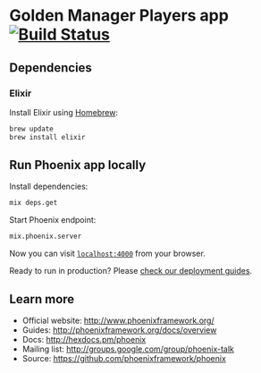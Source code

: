 # Golden Manager Players app [![Build Status](https://travis-ci.org/victorblasco/gm-players.svg)](https://travis-ci.org/victorblasco/gm-players)

## Dependencies

### Elixir

Install Elixir using [Homebrew](http://brew.sh/):

```bash
brew update
brew install elixir
```

## Run Phoenix app locally

Install dependencies:

```bash
mix deps.get
```

Start Phoenix endpoint:

```bash
mix.phoenix.server
```

Now you can visit [`localhost:4000`](http://localhost:4000) from your browser.

Ready to run in production? Please [check our deployment guides](http://www.phoenixframework.org/docs/deployment).

## Learn more

  * Official website: http://www.phoenixframework.org/
  * Guides: http://phoenixframework.org/docs/overview
  * Docs: http://hexdocs.pm/phoenix
  * Mailing list: http://groups.google.com/group/phoenix-talk
  * Source: https://github.com/phoenixframework/phoenix
